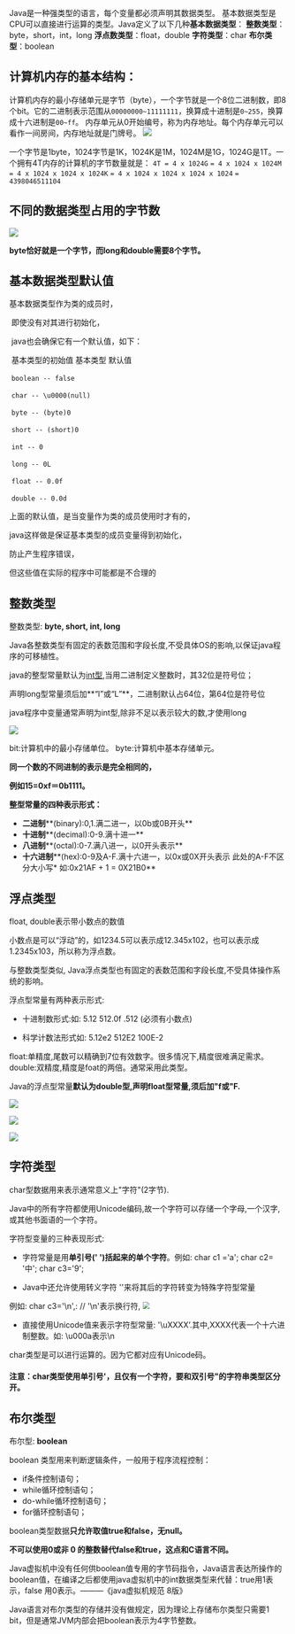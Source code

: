 Java是一种强类型的语言，每个变量都必须声明其数据类型。
基本数据类型是CPU可以直接进行运算的类型。Java定义了以下几种**基本数据类型**：
	**整数类型**：byte，short，int，long
	**浮点数类型**：float，double
	**字符类型**：char
	**布尔类型**：boolean

## 计算机内存的基本结构：

​	计算机内存的最小存储单元是字节（byte），一个字节就是一个8位二进制数，即8个bit。它的二进制表示范围从`00000000~11111111`，换算成十进制是`0~255`，换算成十六进制是`00~ff`。
内存单元从0开始编号，称为内存地址。每个内存单元可以看作一间房间，内存地址就是门牌号。
![](计算机内存的基本结构.png)

一个字节是1byte，1024字节是1K，1024K是1M，1024M是1G，1024G是1T。一个拥有4T内存的计算机的字节数量就是：
`4T = 4 x 1024G`
	`= 4 x 1024 x 1024M`
	`= 4 x 1024 x 1024 x 1024K`
	`= 4 x 1024 x 1024 x 1024 x 1024`
	`= 4398046511104`

## 不同的数据类型占用的字节数

![](数据类型的字节.png)

**byte恰好就是一个字节，而long和double需要8个字节。**

## 基本数据类型默认值

基本数据类型作为类的成员时，

​	即使没有对其进行初始化，

​	java也会确保它有一个默认值，如下：

​	基本类型的初始值 基本类型 默认值

​		`boolean -- false`

​		`char -- \u0000(null)`

​		`byte -- (byte)0`

​		`short -- (short)0`

​		`int -- 0`

​		`long -- 0L`

​		`float -- 0.0f`

​		`double -- 0.0d`

上面的默认值，是当变量作为类的成员使用时才有的，

java这样做是保证基本类型的成员变量得到初始化，

防止产生程序错误，

但这些值在实际的程序中可能都是不合理的

## 整数类型

整数类型: **byte, short, int, long**

Java各整数类型有固定的表数范围和字段长度,不受具体OS的影响,以保证java程序的可移植性。

java的整型常量默认为<u>int型</u>,当用二进制定义整数时，其32位是符号位；

声明long型常量须后加**“l”或“L”**，二进制默认占64位，第64位是符号位

java程序中变量通常声明为int型,除非不足以表示较大的数,才使用long

![](整数类型.png)

bit:计算机中的最小存储单位。 byte:计算机中基本存储单元。

**同一个数的不同进制的表示是完全相同的，**

**例如15=0xf＝0b1111。**

**整型常量的四种表示形式：**

- **二进制****(binary):0,1.满二进一，以0b或0B开头**
- **十进制****(decimal):0-9.满十进一**
- **八进制****(octal):0-7.满八进一，以0开头表示**
- **十六进制****(hex):0-9及A-F.满十六进一，以0x或0X开头表示 此处的A-F不区分大小写\*  如:0x21AF + 1 = 0X21B0**

## 浮点类型

float, double表示带小数点的数值

小数点是可以“浮动”的，如1234.5可以表示成12.345x102，也可以表示成1.2345x103，所以称为浮点数。

与整数类型类似, Java浮点类型也有固定的表数范围和字段长度,不受具体操作系统的影响。

浮点型常量有两种表示形式:

- 十进制数形式:如: 5.12	 512.0f 	.512 (必须有小数点)

- 科学计数法形式如: 5.12e2	 512E2 	100E-2


float:单精度,尾数可以精确到7位有效数字。很多情况下,精度很难满足需求。double:双精度,精度是foat的两倍。通常采用此类型。

Java的浮点型常量**默认为double型,声明float型常量,须后加"f或"F.**

![](浮点类型.png)

![](浮点类型距离.png)

![](浮点类型说明.png)

## 字符类型

char型数据用来表示通常意义上"字符"(2字节).

Java中的所有字符都使用Unicode编码,故一个字符可以存储一个字母,一个汉字,或其他书面语的一个字符。

字符型变量的三种表现形式:

- 字符常量是用**单引号(' ')括起来的单个字符**。例如: char c1 ='a'; char c2= '中'; char c3='9';


- Java中还允许使用转义字符 '\'来将其后的字符转变为特殊字符型常量


例如: char c3='\n',: // '\n'表示换行符,                                                            <img src="转义字符.png" style="zoom:80%;" />

- 直接使用Unicode值来表示字符型常量: '\uXXXX’.其中,XXXX代表一个十六进制整数。如: \u000a表示\n


char类型是可以进行运算的。因为它都对应有Unicode码。

#### 注意：char类型使用单引号'，且仅有一个字符，要和双引号"的字符串类型区分开。

## 布尔类型

布尔型: **boolean**

boolean 类型用来判断逻辑条件，一般用于程序流程控制： 

- if条件控制语句； 
- while循环控制语句； 
- do-while循环控制语句； 
- for循环控制语句； 

boolean类型数据**只允许取值true和false，无null。**

**不可以使用0或非 0 的整数替代false和true，这点和C语言不同。** 

​	Java虚拟机中没有任何供boolean值专用的字节码指令，Java语言表达所操作的 boolean值，在编译之后都使用java虚拟机中的int数据类型来代替：true用1表示，false 用0表示。———《java虚拟机规范 8版》

Java语言对布尔类型的存储并没有做规定，因为理论上存储布尔类型只需要1 bit，但是通常JVM内部会把boolean表示为4字节整数。



